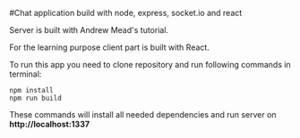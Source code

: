 #Chat application build with node, express, socket.io and react

Server is  built with Andrew Mead's tutorial.

For the learning purpose client part is built with React.

To run this app you need to clone repository and run following commands in terminal:

```
npm install
npm run build

```
These commands will install all needed dependencies and run server on **http://localhost:1337**